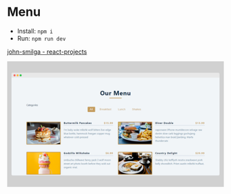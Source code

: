 # Menu

- Install: `npm i`
- Run: `npm run dev`

[john-smilga - react-projects](https://github.com/john-smilga/react-projects)

![Project Screenshoot](screenshot.png)
